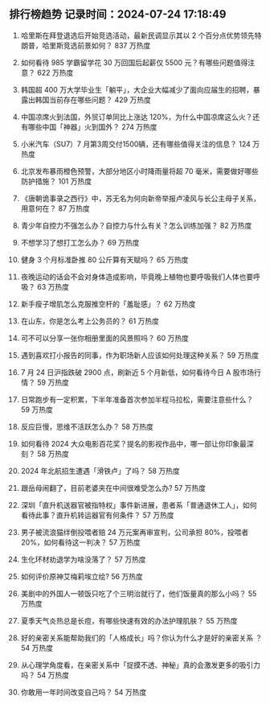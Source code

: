
## 排行榜趋势 记录时间：2024-07-24 17:18:49
  
  1. 哈里斯在拜登退选后开始竞选活动，最新民调显示其以 2 个百分点优势领先特朗普，哈里斯竞选前景如何？ 837 万热度
    
  2. 如何看待 985 学霸留学花 30 万回国后起薪仅 5500 元？有哪些问题值得注意？ 622 万热度
    
  3. 韩国超 400 万大学毕业生「躺平」，大企业大幅减少了面向应届生的招聘，暴露出韩国当前存在哪些问题？ 429 万热度
    
  4. 中国凉席火到法国，外贸订单同比上涨达 120%，为什么中国凉席这么火？还有哪些中国「神器」火到国外？ 274 万热度
    
  5. 小米汽车（SU7）7 月第3周交付1500辆，还有哪些值得关注的信息？ 124 万热度
    
  6. 北京发布暴雨橙色预警，大部分地区小时降雨量将超 70 毫米，需要做好哪些防护措施？ 101 万热度
    
  7. 《唐朝诡事录之西行》中，苏无名为何向新帝举报卢凌风与长公主母子关系，用意何在？ 87 万热度
    
  8. 青少年自控力不强怎么办？自控力与什么有关？怎么训练加强？ 82 万热度
    
  9. 不想学习了想打工怎么办？ 69 万热度
    
  10. 健身 3 个月标准卧推 80 公斤算有天赋吗？ 65 万热度
    
  11. 夜晚运动的话会不会对身体造成影响，毕竟晚上植物也要呼吸我们人体也要呼吸？ 63 万热度
    
  12. 新手瘦子增肌怎么克服推空杆的「羞耻感」？ 62 万热度
    
  13. 在山东，你是怎么考上公务员的？ 61 万热度
    
  14. 可不可以分享一张你相册里面的风景照吗？ 60 万热度
    
  15. 遇到喜欢打小报告的同事，作为职场新人应该如何处理这种关系？ 59 万热度
    
  16. 7 月 24 日沪指跌破 2900 点，刷新近 5 个月新低，如何看待今日 A 股市场行情？ 59 万热度
    
  17. 日常跑步有一定积累，下半年准备首次参加半程马拉松，需要注意些什么？ 59 万热度
    
  18. 反应巨慢，思维不活跃怎么办？ 58 万热度
    
  19. 如何看待 2024 大众电影百花奖？提名的影视作品中，哪一部让你印象最深刻？ 58 万热度
    
  20. 2024 年北航招生遭遇「滑铁卢」了吗？ 58 万热度
    
  21. 跟岳母闹翻了，目前老婆夹在中间很难受怎么办? 57 万热度
    
  22. 深圳「直升机送器官被指特权」事件新进展，患者系「普通退休工人」，如何看待此事？直升机转运器官有何条件？ 57 万热度
    
  23. 男子被流浪猫绊倒投喂者赔 24 万元案再审宣判，公司承担 80%，投喂者 20%，如何看待这一判决？ 57 万热度
    
  24. 生化环材劝退学为啥没落了？ 57 万热度
    
  25. 如何评价原神艾梅莉埃立绘? 56 万热度
    
  26. 美剧中的外国人一顿饭只吃了个三明治就行了，他们饭量真的那么小吗？ 55 万热度
    
  27. 夏季天气炎热总是长痘，有哪些快速有效的办法护理肌肤？ 55 万热度
    
  28. 好的亲密关系能帮助我们的「人格成长」吗？你认为什么才是好的亲密关系 ？ 54 万热度
    
  29. 从心理学角度看，在亲密关系中「捉摸不透、神秘」真的会激发更多的吸引力吗？ 54 万热度
    
  30. 你敢用一年时间改变自己吗？ 54 万热度
    